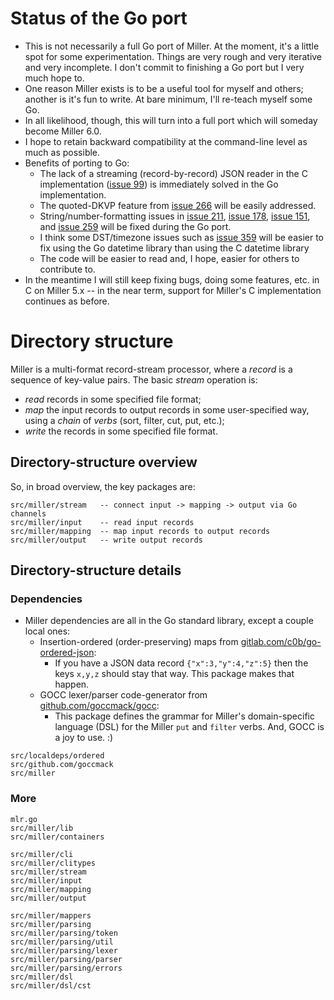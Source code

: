 # Status of the Go port

* This is not necessarily a full Go port of Miller. At the moment, it's a little spot for some experimentation. Things are very rough and very iterative and very incomplete. I don't commit to finishing a Go port but I very much hope to.
* One reason Miller exists is to be a useful tool for myself and others; another is it's fun to write. At bare minimum, I'll re-teach myself some Go.
* In all likelihood, though, this will turn into a full port which will someday become Miller 6.0.
* I hope to retain backward compatibility at the command-line level as much as possible.
* Benefits of porting to Go:
  * The lack of a streaming (record-by-record) JSON reader in the C implementation ([issue 99](https://github.com/johnkerl/miller/issues/99)) is immediately solved in the Go implementation.
  * The quoted-DKVP feature from [issue 266](https://github.com/johnkerl/miller/issues/266) will be easily addressed.
  * String/number-formatting issues in [issue 211](https://github.com/johnkerl/miller/issues/211), [issue 178](https://github.com/johnkerl/miller/issues/178), [issue 151](https://github.com/johnkerl/miller/issues/151), and [issue 259](https://github.com/johnkerl/miller/issues/259) will be fixed during the Go port.
  * I think some DST/timezone issues such as [issue 359](https://github.com/johnkerl/miller/issues/359) will be easier to fix using the Go datetime library than using the C datetime library
  * The code will be easier to read and, I hope, easier for others to contribute to.
* In the meantime I will still keep fixing bugs, doing some features, etc. in C on Miller 5.x -- in the near term, support for Miller's C implementation continues as before.

# Directory structure

Miller is a multi-format record-stream processor, where a *record* is a
sequence of key-value pairs. The basic *stream* operation is:

* *read* records in some specified file format;
* *map* the input records to output records in some user-specified way, using a *chain* of *verbs* (sort, filter, cut, put, etc.);
* *write* the records in some specified file format.

## Directory-structure overview

So, in broad overview, the key packages are:

```
src/miller/stream   -- connect input -> mapping -> output via Go channels
src/miller/input    -- read input records
src/miller/mapping  -- map input records to output records
src/miller/output   -- write output records
```

## Directory-structure details

### Dependencies

* Miller dependencies are all in the Go standard library, except a couple local ones:
  * Insertion-ordered (order-preserving) maps from [gitlab.com/c0b/go-ordered-json](https://gitlab.com/c0b/go-ordered-json):
    * If you have a JSON data record `{"x":3,"y":4,"z":5}` then the keys `x,y,z` should stay that way. This package makes that happen.
  * GOCC lexer/parser code-generator from [github.com/goccmack/gocc](https://github.com/goccmack/gocc):
    * This package defines the grammar for Miller's domain-specific language (DSL) for the Miller `put` and `filter` verbs. And, GOCC is a joy to use. :)


```
src/localdeps/ordered
src/github.com/goccmack
src/miller
```

### More

```
mlr.go
src/miller/lib
src/miller/containers

src/miller/cli
src/miller/clitypes
src/miller/stream
src/miller/input
src/miller/mapping
src/miller/output

src/miller/mappers
src/miller/parsing
src/miller/parsing/token
src/miller/parsing/util
src/miller/parsing/lexer
src/miller/parsing/parser
src/miller/parsing/errors
src/miller/dsl
src/miller/dsl/cst
```
